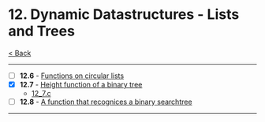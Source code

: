 # 12. Dynamic Datastructures - Lists and Trees

[< Back](../README.md)

---

- [ ] **12.6** - [Functions on circular lists](./12_6.c)
- [x] **12.7** - [Height function of a binary tree](./12_7.c)
  - [12_7.c](./12_7.c)
- [ ] **12.8** - [A function that recognices a binary searchtree](./12_8.c)

---

